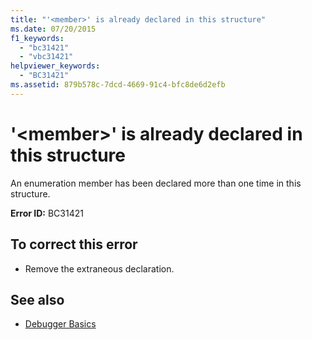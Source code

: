 ```yaml
---
title: "'<member>' is already declared in this structure"
ms.date: 07/20/2015
f1_keywords: 
  - "bc31421"
  - "vbc31421"
helpviewer_keywords: 
  - "BC31421"
ms.assetid: 879b578c-7dcd-4669-91c4-bfc8de6d2efb
---
```

# '\<member>' is already declared in this structure
An enumeration member has been declared more than one time in this structure.  
  
 **Error ID:** BC31421  
  
## To correct this error  
  
- Remove the extraneous declaration.  
  
## See also

- [Debugger Basics](/visualstudio/debugger/debugger-feature-tour)
